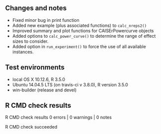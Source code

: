 ## Changes and notes
* Fixed minor bug in print function
* Added new example (plus associated functions) to `calc_nreps2()`
* Improved summary and plot functions for CAISErPowercurve objects
* Added options to `calc_power_curve()` to determine the range of effect sizes to consider.
* Added option in `run_experiment()` to force the use of all available instances.

## Test environments
* local OS X 10.12.6, R 3.5.0
* Ubuntu 14.04.5 LTS (on travis-ci v 3.8.0), R version 3.5.0
* win-builder (release and devel)

## R CMD check results
R CMD check results
0 errors | 0 warnings | 0 notes

R CMD check succeeded
